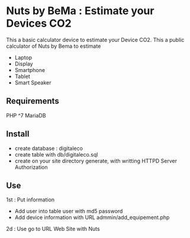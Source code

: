 # Nuts by BeMa : Estimate your Devices CO2

This a basic calculator device to estimate your Device CO2.
This a public calculator of Nuts by Bema to estimate
- Laptop
- Display
- Smartphone
- Tablet
- Smart Speaker

## Requirements
 PHP ^7
 MariaDB 
 
## Install

- create database : digitaleco
- create table with db/digitaleco.sql
- create on your site directory generate, with writting HTTPD Server Authorization

## Use

1st : Put information
- Add user into table user with md5 password
- Add device information with URL admmin/add_equipement.php

2d  : Use
go to URL Web Site with Nuts

 
 
